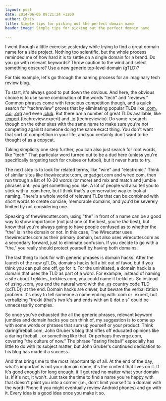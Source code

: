 ```yaml
---
layout: post
date: 2014-06-05 09:21:24 +1200
author: Chris
title: Simple tips for picking out the perfect domain name
header_image: Simple tips for picking out the perfect domain name

---
```


<!-- excerpt -->

I went through a little exercise yesterday while trying to find a great domain name for a side project. Nothing too scientific, but the whole process reminded me of how hard it is to settle on a single domain for a brand. Do you go with relevant keywords? Throw caution to the wind and select something obscure? Use a new generic top-level domain (gTLD)?

For this example, let's go through the naming process for an imaginary tech review blog.

<!-- /excerpt -->

To start, it's always good to put down the obvious. And here, the obvious choice is to use some combination of the words "tech" and "reviews." Common phrases come with ferocious competition though, and a quick search for "techreview" proves that by eliminating popular TLDs like [.com](https://iwantmyname.com/domains/com-domain-name-registration-for-commercial), [.co](https://iwantmyname.com/domains/co-colombian-domain-name-registration-for-colombia), [.org](https://iwantmyname.com/domains/org-domain-name-registration-for-organisation) and even [.club](https://iwantmyname.com/domains/dot-club). But there *are* a number of great TLDs available, like [.expert](https://iwantmyname.com/domains/dot-expert) (techreview.expert) and [.io](https://iwantmyname.com/domains/io-domain-name-registration-for-british-indian-ocean-territory) (techreview.io). Do some research though on the other sites with the same name to make sure you're not competing against someone doing the same exact thing. You don't want that sort of competition in your life, and you certainly don't want to be thought of as a copycat.

Taking simplicity one step further, you can also just search for root words, like "tech." That particular word turned out to be a dud here (unless you're specifically targeting tech for cruises or futbol), but it never hurts to try.

The next step is to look for related terms, like "wire" and "electronic." Think of similar sites like thewirecutter.com, engadget.com and wired.com, then run through a list of 10-20 words (or more) and mix and match and jumble phrases until you get something you like. A lot of people will also tell you to stick with a .com here, but I think that's a conservative way to look at naming. There's a whole world of relevant TLDs that can be combined with short words to create concise, memorable domains, and you'd be severely limited by not considering one.

Speaking of thewirecutter.com, using "the" in front of a name can be a good way to show importance (not just one of the best, you're *the* best), but know that you're always going to have people confused as to whether the "the" is in the domain or not. In this case, The Wirecutter uses thewirecutter.com as their primary domain, but also uses wirecutter.com as a secondary forward, just to eliminate confusion. If you decide to go with a "the," you really should protect yourself by having both domains. 

The last thing to look for with generic phrases is domain hacks. After the launch of the new gTLDs, domains hacks fell a bit out of favor, but if you think you can pull one off, go for it. For the uninitiated, a domain hack is a domain that uses the TLD as part of a word. For example, instead of naming a site about Trekkies, trekkies.com, you could name it trekki.es. So instead of using .com, you end the natural word with the [.es](https://iwantmyname.com/domains/es-spanish-domain-name-registration-for-spain) country code TLD (ccTLD)) at the end. Domain hacks are clever, but beware the verbalization problem. It's easy to tell someone a name ending with .com or .expert, but verbalizing "trekki (that's two k's and ends with an I) dot e s" could be unnecessarily complex.

So once you've exhausted the all the generic phrases, relevant keyword jumbles and domain hacks you can think of, my suggestion is to come up with some words or phrases that sum up yourself or your product. Think daringfireball.com, John Gruber's blog that rifles off educated opinions like a daring fireball... or something like that. Or perhaps theverge.com, covering "the culture of now." The phrase "daring fireball" especially has little to do with its subject matter, but John Gruber's continued dedication to his blog has made it a success.

And that brings me to the most important tip of all. At the end of the day, what's important is not your domain name, it's the content that lives on it. If it's good enough for long enough, it'll get read no matter what your domain is. If it's not, it won't. Just take the time to find a name you're happy with that doesn't paint you into a corner (i.e., don't limit yourself to a domain with the word iPhone if you might eventually review Android phones) and go with it. Every idea is a good idea once you make it so.

